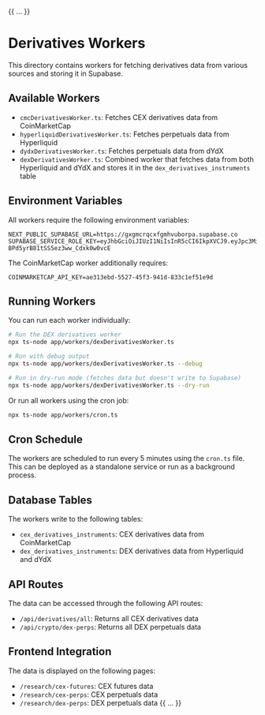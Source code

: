 {{ ... }}
# Derivatives Workers

This directory contains workers for fetching derivatives data from various sources and storing it in Supabase.

## Available Workers

- `cmcDerivativesWorker.ts`: Fetches CEX derivatives data from CoinMarketCap
- `hyperliquidDerivativesWorker.ts`: Fetches perpetuals data from Hyperliquid
- `dydxDerivativesWorker.ts`: Fetches perpetuals data from dYdX
- `dexDerivativesWorker.ts`: Combined worker that fetches data from both Hyperliquid and dYdX and stores it in the `dex_derivatives_instruments` table

## Environment Variables

All workers require the following environment variables:

```
NEXT_PUBLIC_SUPABASE_URL=https://gxgmcrqcxfgmhvuborpa.supabase.co
SUPABASE_SERVICE_ROLE_KEY=eyJhbGciOiJIUzI1NiIsInR5cCI6IkpXVCJ9.eyJpc3MiOiJzdXBhYmFzZSIsInJlZiI6Imd4Z21jcnFjeGZnbWh2dWJvcnBhIiwicm9sZSI6InNlcnZpY2Vfcm9sZSIsImlhdCI6MTc1MTQ3MTEyNCwiZXhwIjoyMDY3MDQ3MTI0fQ.DMX_5Wb9vSkS5-BPd5yrB81tSS5ez3ww_Cdxk0w0vcE
```

The CoinMarketCap worker additionally requires:

```
COINMARKETCAP_API_KEY=ae313ebd-5527-45f3-941d-833c1ef51e9d
```

## Running Workers

You can run each worker individually:

```bash
# Run the DEX derivatives worker
npx ts-node app/workers/dexDerivativesWorker.ts

# Run with debug output
npx ts-node app/workers/dexDerivativesWorker.ts --debug

# Run in dry-run mode (fetches data but doesn't write to Supabase)
npx ts-node app/workers/dexDerivativesWorker.ts --dry-run
```

Or run all workers using the cron job:

```bash
npx ts-node app/workers/cron.ts
```

## Cron Schedule

The workers are scheduled to run every 5 minutes using the `cron.ts` file. This can be deployed as a standalone service or run as a background process.

## Database Tables

The workers write to the following tables:

- `cex_derivatives_instruments`: CEX derivatives data from CoinMarketCap
- `dex_derivatives_instruments`: DEX derivatives data from Hyperliquid and dYdX

## API Routes

The data can be accessed through the following API routes:

- `/api/derivatives/all`: Returns all CEX derivatives data
- `/api/crypto/dex-perps`: Returns all DEX perpetuals data

## Frontend Integration

The data is displayed on the following pages:

- `/research/cex-futures`: CEX futures data
- `/research/cex-perps`: CEX perpetuals data
- `/research/dex-perps`: DEX perpetuals data
{{ ... }}
